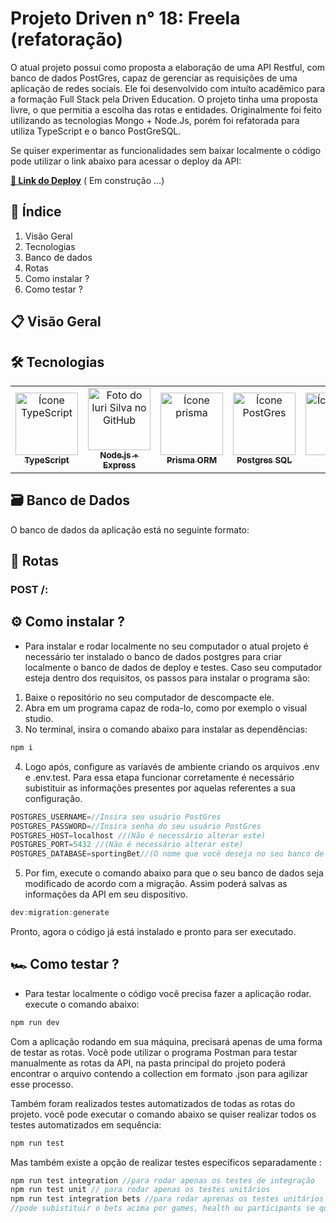 # Projeto Driven n° 18: Freela (refatoração)

  O atual projeto possui como proposta a elaboração de uma API Restful, com banco de dados PostGres, capaz de gerenciar as requisições de uma aplicação de redes sociais. Ele foi desenvolvido com intuíto acadêmico para a formação Full Stack pela Driven Education. O projeto tinha uma proposta livre, o que permitia a escolha das rotas e entidades. Originalmente foi feito utilizando as tecnologias Mongo + Node.Js, porém foi refatorada para utiliza TypeScript e o banco PostGreSQL.
  
  Se quiser experimentar as funcionalidades sem baixar localmente o código pode utilizar o link abaixo para acessar o deploy da API: 

  **[🚀 Link do Deploy]()** (  Em construção ...)


## 📖 Índice
1. Visão Geral
2. Tecnologias
3. Banco de dados
4. Rotas
5. Como instalar ?
6. Como testar ?

## 📋 Visão Geral 


## 🛠️ Tecnologias
<table>
  <tr>
    <td align="center">
      <a href="https://www.typescriptlang.org/docs/handbook/typescript-in-5-minutes.html">
        <img src="https://upload.wikimedia.org/wikipedia/commons/thumb/4/4c/Typescript_logo_2020.svg/1200px-Typescript_logo_2020.svg.png" width="100px;" alt="Ícone TypeScript"/><br>
        <sub>
          <b>TypeScript</b>
        </sub>
      </a>
    </td>
    <td align="center">
      <a href="https://nodejs.org/en/about">
        <img src="https://res.cloudinary.com/practicaldev/image/fetch/s--gjboKZlh--/c_imagga_scale,f_auto,fl_progressive,h_1080,q_auto,w_1080/https://dev-to-uploads.s3.amazonaws.com/uploads/articles/1crd9guwakabciqtt6e3.png" width="100px;" alt="Foto do Iuri Silva no GitHub"/><br>
        <sub>
          <b>Node.js + Express</b>
        </sub>
      </a>
    </td>
    <td align="center">
      <a href="https://www.prisma.io/docs/getting-started">
        <img src="https://avatars.githubusercontent.com/u/17219288?s=200&v=4" width="100px;" alt="Ícone prisma"/><br>
        <sub>
          <b>Prisma ORM</b>
        </sub>
      </a>
    </td>
    <td align="center">
      <a href="https://www.postgresql.org/about/">
        <img src="https://cdn-icons-png.flaticon.com/512/5968/5968342.png" width="100px;" alt="Ícone PostGres"/><br>
        <sub>
          <b>Postgres SQL</b>
        </sub>
      </a>
    </td>
        <td align="center">
      <a href="https://jestjs.io/pt-BR/help">
        <img src="https://viget.imgix.net/jest.png?auto=format%2Ccompress&crop=focalpoint&fit=crop&fp-x=0.5&fp-y=0.5&ixlib=php-3.3.1&q=90&s=a6c20876868af5a7f83241353efc2495" width="100px;" alt="Ícone Jest"/><br>
        <sub>
          <b>Jest</b>
        </sub>
      </a>
    </td>
  </tr>
</table>

## 🗃️ Banco de Dados

  O banco de dados da aplicação está no seguinte formato:
   
## 🚏 Rotas

### POST /:
   
## ⚙️ Como instalar ?

- Para instalar e rodar localmente no seu computador o atual projeto é necessário ter instalado o banco de dados postgres para criar localmente o banco de dados de deploy e testes. Caso seu computador esteja dentro dos requisitos, os passos para instalar o programa são:

1. Baixe o repositório no seu computador de descompacte ele.
2. Abra em um programa capaz de roda-lo, como por exemplo o visual studio.
3. No terminal, insira o comando abaixo para instalar as dependências:
```javascript
npm i
```
4. Logo após, configure as variavés de ambiente criando os arquivos .env e .env.test. Para essa etapa funcionar corretamente é necessário subistituir as informações presentes por aquelas referentes a sua configuração.
```javascript
POSTGRES_USERNAME=//Insira seu usuário PostGres
POSTGRES_PASSWORD=//Insira senha do seu usuário PostGres
POSTGRES_HOST=localhost //(Não é necessário alterar este)
POSTGRES_PORT=5432 //(Não é necessário alterar este)
POSTGRES_DATABASE=sportingBet//(O nome que você deseja no seu banco de dados, caso já existe algum com o nome escolhido convém alterar para evitar perda de informações)
```
5. Por fim, execute o comando abaixo para que o seu banco de dados seja modificado de acordo com a migração. Assim poderá salvas as informações da API em seu dispositivo.
```javascript
dev:migration:generate
```
Pronto, agora o código já está instalado e pronto para ser executado.

## 🏎 Como testar ?

- Para testar localmente o código você precisa fazer a aplicação rodar. execute o comando abaixo:
```javascript
npm run dev
```

Com a aplicação rodando em sua máquina, precisará apenas de uma forma de testar as rotas. Você pode utilizar o programa Postman para testar manualmente as rotas da API, na pasta principal do projeto poderá encontrar o arquivo contendo a collection em formato .json para agilizar esse processo.

Também foram realizados testes automatizados de todas as rotas do projeto. você pode executar o comando abaixo se quiser realizar todos os testes automatizados em sequência:
```javascript
npm run test
```
Mas também existe a opção de realizar testes específicos separadamente :
```javascript
npm run test integration //para rodar apenas os testes de integração
npm run test unit // para rodar apenas os testes unitários
npm run test integration bets //para rodar aprenas os testes unitários referentes a rota bets
//pode subistituir o bets acima por games, health ou participants se quiser testar as demais rotas.
```
